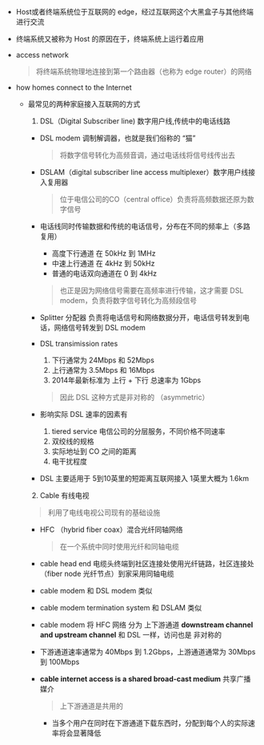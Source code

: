 - Host或者终端系统位于互联网的 edge，经过互联网这个大黑盒子与其他终端进行交流

- 终端系统又被称为 Host 的原因在于，终端系统上运行着应用

- access network

  > 将终端系统物理地连接到第一个路由器（也称为 edge router）的网络

- how homes connect to the Internet

  - 最常见的两种家庭接入互联网的方式

    1. DSL（Digital Subscriber line) 数字用户线,传统中的电话线路

      - DSL modem 调制解调器，也就是我们俗称的 “猫”

        > 将数字信号转化为高频音调，通过电话线将信号线传出去

      - DSLAM（digital subscriber line access multiplexer）数字用户线接入复用器

        > 位于电信公司的CO（central office）负责将高频数据还原为数字信号

      - 电话线同时传输数据和传统的电话信号，分布在不同的频率上（多路复用）

        - 高度下行通道 在 50kHz 到 1MHz
        - 中速上行通道 在 4kHz 到 50kHz
        - 普通的电话双向通道在 0 到 4kHz

        > 也正是因为网络信号需要在高频率进行传输，这才需要 DSL modem，负责将数字信号转化为高频段信号

      - Splitter 分配器 负责将电话信号和网络数据分开，电话信号转发到电话，网络信号转发到 DSL modem

      - DSL transimission rates

        1. 下行通常为 24Mbps 和 52Mbps
        2. 上行通常为 3.5Mbps 和 16Mbps
        2. 2014年最新标准为 上行 + 下行 总速率为 1Gbps

        > 因此 DSL 这种方式是非对称的 （asymmetric）

      - 影响实际 DSL 速率的因素有

        1. tiered service 电信公司的分层服务，不同价格不同速率
        2. 双绞线的规格
        3. 实际地址到 CO 之间的距离
        4. 电干扰程度

      - DSL 主要适用于 5到10英里的短距离互联网接入 1英里大概为 1.6km

    2. Cable 有线电视

      > 利用了电线电视公司现有的基础设施

      - HFC （hybrid fiber coax）混合光纤同轴网络

        > 在一个系统中同时使用光纤和同轴电缆

      - cable head end 电缆头终端到社区连接处使用光纤链路，社区连接处（fiber node 光纤节点）到家采用同轴电缆

      - cable modem 和 DSL modem 类似

      - cable modem termination system 和 DSLAM 类似

      - cable modem 将 HFC 网络 分为 上下游通道 **downstream channel and upstream channel**
        和 DSL 一样，访问也是 非对称的

      - 下游通道速率通常为 40Mbps 到 1.2Gbps，上游通道通常为 30Mbps 到 100Mbps

      - **cable internet access is a shared broad-cast medium** 共享广播媒介

        > 上下游通道是共用的

          - 当多个用户在同时在下游通道下载东西时，分配到每个人的实际速率将会显著降低




